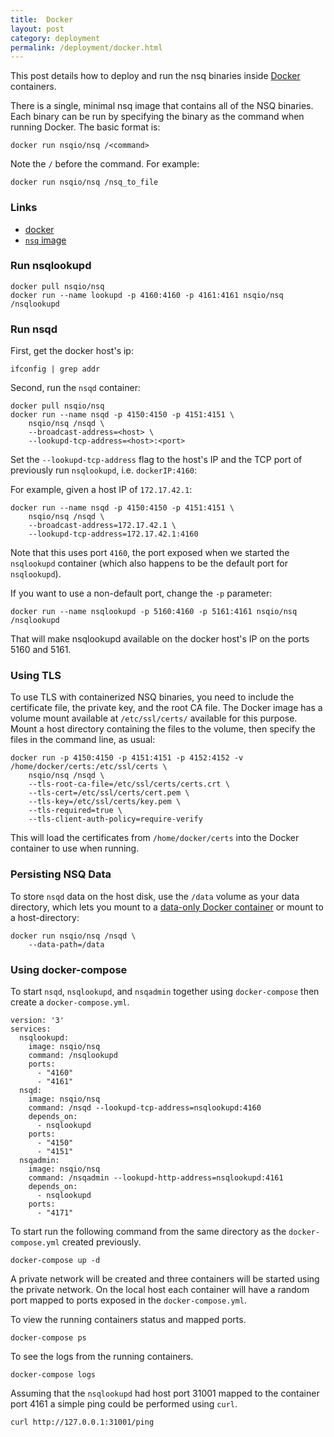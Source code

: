 ```yaml
---
title:  Docker
layout: post
category: deployment
permalink: /deployment/docker.html
---
```


This post details how to deploy and run the nsq binaries inside [Docker](https://www.docker.com) containers.

There is a single, minimal nsq image that contains all of the NSQ binaries. Each binary can be run
by specifying the binary as the command when running Docker. The basic format is:

    docker run nsqio/nsq /<command>

Note the `/` before the command. For example:

    docker run nsqio/nsq /nsq_to_file

### Links

* [docker](https://www.docker.com/)
* [`nsq` image](https://registry.hub.docker.com/r/nsqio/nsq/)

### Run nsqlookupd

    docker pull nsqio/nsq
    docker run --name lookupd -p 4160:4160 -p 4161:4161 nsqio/nsq /nsqlookupd

### Run nsqd

First, get the docker host's ip:

    ifconfig | grep addr

Second, run the `nsqd` container:

    docker pull nsqio/nsq
    docker run --name nsqd -p 4150:4150 -p 4151:4151 \
        nsqio/nsq /nsqd \
        --broadcast-address=<host> \
        --lookupd-tcp-address=<host>:<port>

Set the `--lookupd-tcp-address` flag to the host's IP and the TCP port of previously run
`nsqlookupd`, i.e. `dockerIP:4160`:

For example, given a host IP of `172.17.42.1`:

    docker run --name nsqd -p 4150:4150 -p 4151:4151 \
        nsqio/nsq /nsqd \
        --broadcast-address=172.17.42.1 \
        --lookupd-tcp-address=172.17.42.1:4160

Note that this uses port `4160`, the port exposed when we started the `nsqlookupd` container (which
also happens to be the default port for `nsqlookupd`).

If you want to use a non-default port, change the `-p` parameter:

    docker run --name nsqlookupd -p 5160:4160 -p 5161:4161 nsqio/nsq /nsqlookupd

That will make nsqlookupd available on the docker host's IP on the ports 5160 and 5161.

### Using TLS

To use TLS with containerized NSQ binaries, you need to include the certificate file, the private key,
and the root CA file. The Docker image has a volume mount available at `/etc/ssl/certs/` available for
this purpose. Mount a host directory containing the files to the volume, then specify the files in the
command line, as usual:

    docker run -p 4150:4150 -p 4151:4151 -p 4152:4152 -v /home/docker/certs:/etc/ssl/certs \
        nsqio/nsq /nsqd \
        --tls-root-ca-file=/etc/ssl/certs/certs.crt \
        --tls-cert=/etc/ssl/certs/cert.pem \
        --tls-key=/etc/ssl/certs/key.pem \
        --tls-required=true \
        --tls-client-auth-policy=require-verify

This will load the certificates from `/home/docker/certs` into the Docker container to use when running.

### Persisting NSQ Data

To store `nsqd` data on the host disk, use the `/data` volume as your data directory, which lets you mount
to a [data-only Docker container](https://docs.docker.com/userguide/dockervolumes/#creating-and-mounting-a-data-volume-container)
or mount to a host-directory:

    docker run nsqio/nsq /nsqd \
        --data-path=/data

### Using docker-compose

To start `nsqd`, `nsqlookupd`, and `nsqadmin` together using `docker-compose` then create a `docker-compose.yml`.

    version: '3'
    services:
      nsqlookupd:
        image: nsqio/nsq
        command: /nsqlookupd
        ports:
          - "4160"
          - "4161"
      nsqd:
        image: nsqio/nsq
        command: /nsqd --lookupd-tcp-address=nsqlookupd:4160
        depends_on:
          - nsqlookupd
        ports:
          - "4150"
          - "4151"
      nsqadmin:
        image: nsqio/nsq
        command: /nsqadmin --lookupd-http-address=nsqlookupd:4161
        depends_on:
          - nsqlookupd  
        ports:
          - "4171"

To start run the following command from the same directory as the `docker-compose.yml` created previously.

    docker-compose up -d

A private network will be created and three containers will be started using the private network. On the local host each container will have a random port mapped to ports exposed in the `docker-compose.yml`.

To view the running containers status and mapped ports.

    docker-compose ps

To see the logs from the running containers.

    docker-compose logs

Assuming that the `nsqlookupd` had host port 31001 mapped to the container port 4161 a simple ping could be performed using `curl`.

    curl http://127.0.0.1:31001/ping
